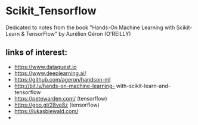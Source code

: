 # Scikit_Tensorflow
Dedicated to notes from the book "Hands-On Machine Learning with Scikit-Learn & TensorFlow" by Aurélien Géron (O'REILLY)

## links of interest: 
- https://www.dataquest.io
- https://www.deeplearning.ai/
- https://github.com/ageron/handson-ml
- http://bit.ly/hands-on-machine-learning- with-scikit-learn-and-tensorflow
- https://petewarden.com/    (tensorflow)
- https://goo.gl/28ve8z   (tensorflow)
- https://lukasbiewald.com/
- 
